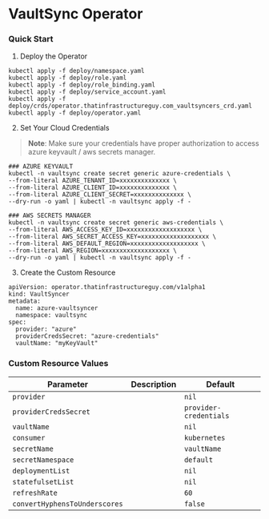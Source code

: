 # VaultSync Operator

### Quick Start

1. Deploy the Operator

```
kubectl apply -f deploy/namespace.yaml
kubectl apply -f deploy/role.yaml
kubectl apply -f deploy/role_binding.yaml
kubectl apply -f deploy/service_account.yaml
kubectl apply -f deploy/crds/operator.thatinfrastructureguy.com_vaultsyncers_crd.yaml
kubectl apply -f deploy/operator.yaml
```

2. Set Your Cloud Credentials

> **Note**: Make sure your credentials have proper authorization to access azure keyvault / aws secrets manager.

```
### AZURE KEYVAULT
kubectl -n vaultsync create secret generic azure-credentials \
--from-literal AZURE_TENANT_ID=xxxxxxxxxxxxxx \
--from-literal AZURE_CLIENT_ID=xxxxxxxxxxxxxx \
--from-literal AZURE_CLIENT_SECRET=xxxxxxxxxxxxxx \
--dry-run -o yaml | kubectl -n vaultsync apply -f -

### AWS SECRETS MANAGER
kubectl -n vaultsync create secret generic aws-credentials \
--from-literal AWS_ACCESS_KEY_ID=xxxxxxxxxxxxxxxxxxx \
--from-literal AWS_SECRET_ACCESS_KEY=xxxxxxxxxxxxxxxxxxx \
--from-literal AWS_DEFAULT_REGION=xxxxxxxxxxxxxxxxxxx \
--from-literal AWS_REGION=xxxxxxxxxxxxxxxxxxx \
--dry-run -o yaml | kubectl -n vaultsync apply -f -
```

3. Create the Custom Resource

```
apiVersion: operator.thatinfrastructureguy.com/v1alpha1
kind: VaultSyncer
metadata:
  name: azure-vaultsyncer
  namespace: vaultsync
spec:
  provider: "azure"
  providerCredsSecret: "azure-credentials"
  vaultName: "myKeyVault"
```

### Custom Resource Values

Parameter | Description | Default
--- | --- | ---
`provider` |  | `nil`
`providerCredsSecret` |  | `provider-credentials`
`vaultName` |  | `nil`
`consumer` |  | `kubernetes`
`secretName` |  | `vaultName`
`secretNamespace` |  | `default` 
`deploymentList` |  | `nil`
`statefulsetList` |  | `nil` 
`refreshRate` |  | `60` 
`convertHyphensToUnderscores` |  | `false`
